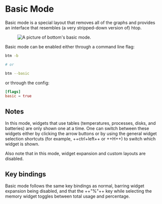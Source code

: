 # Basic Mode

Basic mode is a special layout that removes all of the graphs and provides an interface that resembles (a very stripped-down version of) htop.

<figure>
    <img src="../../assets/screenshots/basic.webp" alt="A picture of bottom's basic mode."/>
</figure>

Basic mode can be enabled either through a command line flag:

```bash
btm -b

# or

btm --basic
```

or through the config:

```toml
[flags]
basic = true
```

## Notes

In this mode, widgets that use tables (temperatures, processes, disks, and batteries) are only shown one at a time.
One can switch between these widgets either by clicking the arrow buttons or by using the general widget selection shortcuts (for example, ++ctrl+left++ or ++H++)
to switch which widget is shown.

Also note that in this mode, widget expansion and custom layouts are disabled.

## Key bindings

Basic mode follows the same key bindings as normal, barring widget expansion being disabled, and that the ++"%"++ key while selecting the memory widget toggles between total usage and percentage.
